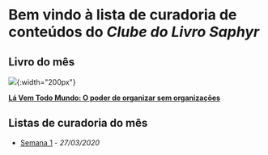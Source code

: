 # Bem vindo à lista de curadoria de conteúdos do *Clube do Livro Saphyr*

## Livro do mês

![](https://images-na.ssl-images-amazon.com/images/I/51NgaSuLfsL.jpg){:width="200px"}

**[Lá Vem Todo Mundo: O poder de organizar sem organizações](https://www.amazon.com.br/vem-todo-mundo-organizar-organiza%C3%A7%C3%B5es-ebook/dp/B008PD6WRY)**

## Listas de curadoria do mês

- [Semana 1](./edicao-01/semana-01.html) - *27/03/2020*